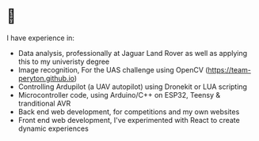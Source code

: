 # 👋

I have experience in:
- Data analysis, professionally at Jaguar Land Rover as well as applying this to my univeristy degree
- Image recognition, For the UAS challenge using OpenCV (https://team-peryton.github.io)
- Controlling Ardupilot (a UAV autopilot) using Dronekit or LUA scripting
- Microcontroller code, using Arduino/C++ on ESP32, Teensy & tranditional AVR
- Back end web development, for competitions and my own websites
- Front end web development, I've experimented with React to create dynamic experiences

